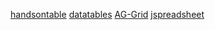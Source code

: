 [handsontable](https://handsontable.com/)
[datatables](https://datatables.net/)
[AG-Grid](https://www.ag-grid.com/)
[jspreadsheet](https://jspreadsheet.com/)

